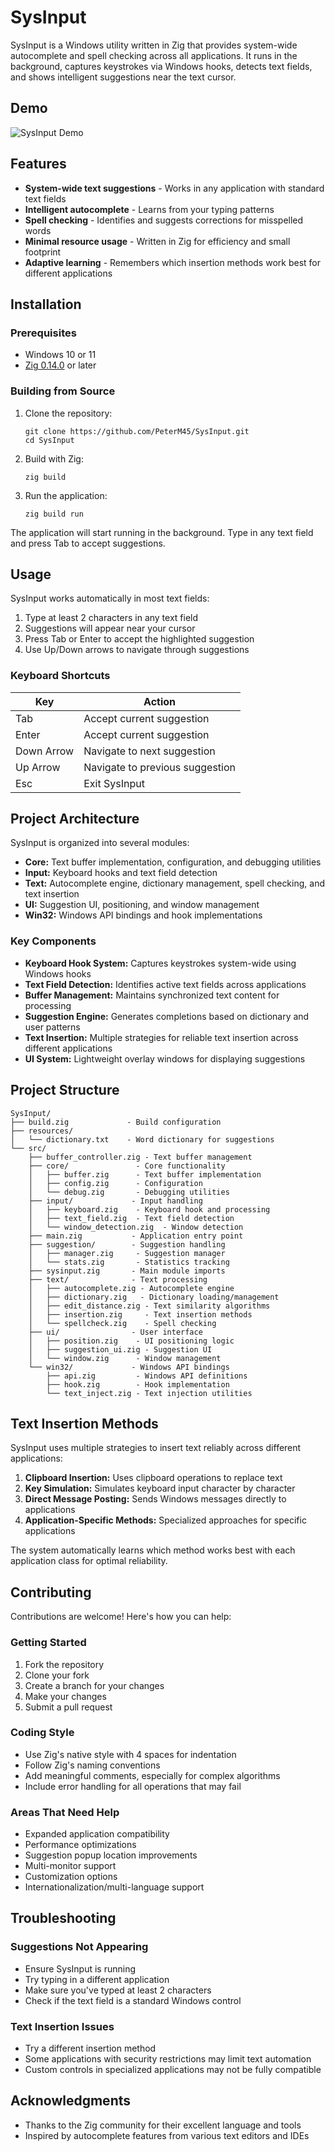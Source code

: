 # SysInput

SysInput is a Windows utility written in Zig that provides system-wide autocomplete and spell checking across all applications. It runs in the background, captures keystrokes via Windows hooks, detects text fields, and shows intelligent suggestions near the text cursor.



## Demo
![SysInput Demo](https://github.com/user-attachments/assets/95c258c5-f25d-4a10-8337-2f7532c056e5)


## Features

- **System-wide text suggestions** - Works in any application with standard text fields
- **Intelligent autocomplete** - Learns from your typing patterns
- **Spell checking** - Identifies and suggests corrections for misspelled words
- **Minimal resource usage** - Written in Zig for efficiency and small footprint
- **Adaptive learning** - Remembers which insertion methods work best for different applications

## Installation

### Prerequisites

- Windows 10 or 11
- [Zig 0.14.0](https://ziglang.org/download/) or later

### Building from Source

1. Clone the repository:

   ```
   git clone https://github.com/PeterM45/SysInput.git
   cd SysInput
   ```

2. Build with Zig:

   ```
   zig build
   ```

3. Run the application:
   ```
   zig build run
   ```

The application will start running in the background. Type in any text field and press Tab to accept suggestions.

## Usage

SysInput works automatically in most text fields:

1. Type at least 2 characters in any text field
2. Suggestions will appear near your cursor
3. Press Tab or Enter to accept the highlighted suggestion
4. Use Up/Down arrows to navigate through suggestions

### Keyboard Shortcuts

| Key        | Action                          |
| ---------- | ------------------------------- |
| Tab        | Accept current suggestion       |
| Enter      | Accept current suggestion       |
| Down Arrow | Navigate to next suggestion     |
| Up Arrow   | Navigate to previous suggestion |
| Esc        | Exit SysInput                   |

## Project Architecture

SysInput is organized into several modules:

- **Core:** Text buffer implementation, configuration, and debugging utilities
- **Input:** Keyboard hooks and text field detection
- **Text:** Autocomplete engine, dictionary management, spell checking, and text insertion
- **UI:** Suggestion UI, positioning, and window management
- **Win32:** Windows API bindings and hook implementations

### Key Components

- **Keyboard Hook System:** Captures keystrokes system-wide using Windows hooks
- **Text Field Detection:** Identifies active text fields across applications
- **Buffer Management:** Maintains synchronized text content for processing
- **Suggestion Engine:** Generates completions based on dictionary and user patterns
- **Text Insertion:** Multiple strategies for reliable text insertion across different applications
- **UI System:** Lightweight overlay windows for displaying suggestions

## Project Structure

```
SysInput/
├── build.zig             - Build configuration
├── resources/
│   └── dictionary.txt    - Word dictionary for suggestions
└── src/
    ├── buffer_controller.zig - Text buffer management
    ├── core/               - Core functionality
    │   ├── buffer.zig      - Text buffer implementation
    │   ├── config.zig      - Configuration
    │   └── debug.zig       - Debugging utilities
    ├── input/             - Input handling
    │   ├── keyboard.zig    - Keyboard hook and processing
    │   ├── text_field.zig  - Text field detection
    │   └── window_detection.zig  - Window detection
    ├── main.zig           - Application entry point
    ├── suggestion/        - Suggestion handling
    │   ├── manager.zig     - Suggestion manager
    │   └── stats.zig       - Statistics tracking
    ├── sysinput.zig       - Main module imports
    ├── text/              - Text processing
    │   ├── autocomplete.zig - Autocomplete engine
    │   ├── dictionary.zig   - Dictionary loading/management
    │   ├── edit_distance.zig - Text similarity algorithms
    │   ├── insertion.zig     - Text insertion methods
    │   └── spellcheck.zig    - Spell checking
    ├── ui/                - User interface
    │   ├── position.zig    - UI positioning logic
    │   ├── suggestion_ui.zig - Suggestion UI
    │   └── window.zig      - Window management
    └── win32/             - Windows API bindings
        ├── api.zig         - Windows API definitions
        ├── hook.zig        - Hook implementation
        └── text_inject.zig - Text injection utilities
```

## Text Insertion Methods

SysInput uses multiple strategies to insert text reliably across different applications:

1. **Clipboard Insertion:** Uses clipboard operations to replace text
2. **Key Simulation:** Simulates keyboard input character by character
3. **Direct Message Posting:** Sends Windows messages directly to applications
4. **Application-Specific Methods:** Specialized approaches for specific applications

The system automatically learns which method works best with each application class for optimal reliability.

## Contributing

Contributions are welcome! Here's how you can help:

### Getting Started

1. Fork the repository
2. Clone your fork
3. Create a branch for your changes
4. Make your changes
5. Submit a pull request

### Coding Style

- Use Zig's native style with 4 spaces for indentation
- Follow Zig's naming conventions
- Add meaningful comments, especially for complex algorithms
- Include error handling for all operations that may fail

### Areas That Need Help

- Expanded application compatibility
- Performance optimizations
- Suggestion popup location improvements
- Multi-monitor support
- Customization options
- Internationalization/multi-language support

## Troubleshooting

### Suggestions Not Appearing

- Ensure SysInput is running
- Try typing in a different application
- Make sure you've typed at least 2 characters
- Check if the text field is a standard Windows control

### Text Insertion Issues

- Try a different insertion method
- Some applications with security restrictions may limit text automation
- Custom controls in specialized applications may not be fully compatible

## Acknowledgments

- Thanks to the Zig community for their excellent language and tools
- Inspired by autocomplete features from various text editors and IDEs
